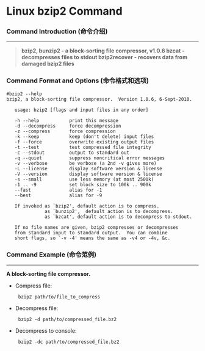 # Linux bzip2 Command
### Command Introduction (命令介绍)
-------------------
> **bzip2, bunzip2 - a block-sorting file compressor, v1.0.6
bzcat - decompresses files to stdout
bzip2recover - recovers data from damaged bzip2 files**


### Command Format and Options (命令格式和选项)
```
#bzip2 --help
bzip2, a block-sorting file compressor.  Version 1.0.6, 6-Sept-2010.

   usage: bzip2 [flags and input files in any order]

   -h --help           print this message
   -d --decompress     force decompression
   -z --compress       force compression
   -k --keep           keep (don't delete) input files
   -f --force          overwrite existing output files
   -t --test           test compressed file integrity
   -c --stdout         output to standard out
   -q --quiet          suppress noncritical error messages
   -v --verbose        be verbose (a 2nd -v gives more)
   -L --license        display software version & license
   -V --version        display software version & license
   -s --small          use less memory (at most 2500k)
   -1 .. -9            set block size to 100k .. 900k
   --fast              alias for -1
   --best              alias for -9

   If invoked as `bzip2', default action is to compress.
              as `bunzip2',  default action is to decompress.
              as `bzcat', default action is to decompress to stdout.

   If no file names are given, bzip2 compresses or decompresses
   from standard input to standard output.  You can combine
   short flags, so `-v -4' means the same as -v4 or -4v, &c.
```
### Command Example (命令范例)
-------------------
**A block-sorting file compressor.**

- Compress file:

  ` bzip2 path/to/file_to_compress`

- Decompress file:

  ` bzip2 -d path/to/compressed_file.bz2`

- Decompress to console:

  ` bzip2 -dc path/to/compressed_file.bz2`
  